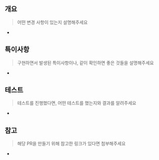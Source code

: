 ## 개요
> 어떤 변경 사항이 있는지 설명해주세요

- 

## 특이사항
> 구현하면서 발생된 특이사항이나, 같이 확인하면 좋은 것들을 설명해주세요

- 

## 테스트
> 테스트를 진행했다면, 어떤 테스트를 했는지와 결과를 알려주세요

- 

## 참고
> 해당 PR을 만들기 위해 참고한 링크가 있다면 첨부해주세요

- 